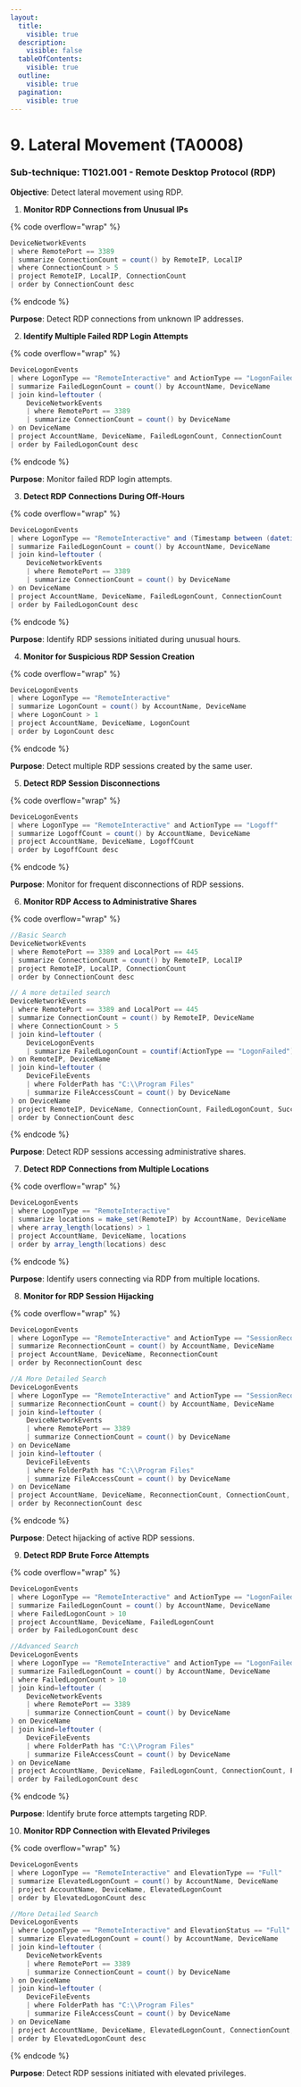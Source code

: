 ```yaml
---
layout:
  title:
    visible: true
  description:
    visible: false
  tableOfContents:
    visible: true
  outline:
    visible: true
  pagination:
    visible: true
---
```


# 9. Lateral Movement (TA0008)

### **Sub-technique: T1021.001 - Remote Desktop Protocol (RDP)**

**Objective**: Detect lateral movement using RDP.&#x20;

1. **Monitor RDP Connections from Unusual IPs**

{% code overflow="wrap" %}
```cs
DeviceNetworkEvents
| where RemotePort == 3389
| summarize ConnectionCount = count() by RemoteIP, LocalIP
| where ConnectionCount > 5
| project RemoteIP, LocalIP, ConnectionCount
| order by ConnectionCount desc
```
{% endcode %}

**Purpose**: Detect RDP connections from unknown IP addresses.

2. **Identify Multiple Failed RDP Login Attempts**

{% code overflow="wrap" %}
```cs
DeviceLogonEvents
| where LogonType == "RemoteInteractive" and ActionType == "LogonFailed"
| summarize FailedLogonCount = count() by AccountName, DeviceName
| join kind=leftouter (
    DeviceNetworkEvents
    | where RemotePort == 3389
    | summarize ConnectionCount = count() by DeviceName
) on DeviceName
| project AccountName, DeviceName, FailedLogonCount, ConnectionCount
| order by FailedLogonCount desc
```
{% endcode %}

**Purpose**: Monitor failed RDP login attempts.

3. **Detect RDP Connections During Off-Hours**

{% code overflow="wrap" %}
```cs
DeviceLogonEvents
| where LogonType == "RemoteInteractive" and (Timestamp between (datetime(2025-01-12T00:00:00Z) .. datetime(2025-01-12T06:00:00Z)) or Timestamp between (datetime(2025-01-12T18:00:00Z) .. datetime(2025-01-13T00:00:00Z)))
| summarize FailedLogonCount = count() by AccountName, DeviceName
| join kind=leftouter (
    DeviceNetworkEvents
    | where RemotePort == 3389
    | summarize ConnectionCount = count() by DeviceName
) on DeviceName
| project AccountName, DeviceName, FailedLogonCount, ConnectionCount
| order by FailedLogonCount desc
```
{% endcode %}

**Purpose**: Identify RDP sessions initiated during unusual hours.

4. **Monitor for Suspicious RDP Session Creation**

{% code overflow="wrap" %}
```cs
DeviceLogonEvents
| where LogonType == "RemoteInteractive"
| summarize LogonCount = count() by AccountName, DeviceName
| where LogonCount > 1
| project AccountName, DeviceName, LogonCount
| order by LogonCount desc
```
{% endcode %}

**Purpose**: Detect multiple RDP sessions created by the same user.

5. **Detect RDP Session Disconnections**

{% code overflow="wrap" %}
```cs
DeviceLogonEvents
| where LogonType == "RemoteInteractive" and ActionType == "Logoff"
| summarize LogoffCount = count() by AccountName, DeviceName
| project AccountName, DeviceName, LogoffCount
| order by LogoffCount desc
```
{% endcode %}

**Purpose**: Monitor for frequent disconnections of RDP sessions.

6. **Monitor RDP Access to Administrative Shares**

{% code overflow="wrap" %}
```cs
//Basic Search
DeviceNetworkEvents
| where RemotePort == 3389 and LocalPort == 445
| summarize ConnectionCount = count() by RemoteIP, LocalIP
| project RemoteIP, LocalIP, ConnectionCount
| order by ConnectionCount desc

// A more detailed search
DeviceNetworkEvents
| where RemotePort == 3389 and LocalPort == 445
| summarize ConnectionCount = count() by RemoteIP, DeviceName
| where ConnectionCount > 5
| join kind=leftouter (
    DeviceLogonEvents
    | summarize FailedLogonCount = countif(ActionType == "LogonFailed"), SuccessfulLogonCount = countif(ActionType == "LogonSuccess") by RemoteIP, DeviceName
) on RemoteIP, DeviceName
| join kind=leftouter (
    DeviceFileEvents
    | where FolderPath has "C:\\Program Files"
    | summarize FileAccessCount = count() by DeviceName
) on DeviceName
| project RemoteIP, DeviceName, ConnectionCount, FailedLogonCount, SuccessfulLogonCount, FileAccessCount
| order by ConnectionCount desc
```
{% endcode %}

**Purpose**: Detect RDP sessions accessing administrative shares.

7. **Detect RDP Connections from Multiple Locations**

{% code overflow="wrap" %}
```cs
DeviceLogonEvents
| where LogonType == "RemoteInteractive"
| summarize locations = make_set(RemoteIP) by AccountName, DeviceName
| where array_length(locations) > 1
| project AccountName, DeviceName, locations
| order by array_length(locations) desc
```
{% endcode %}

**Purpose**: Identify users connecting via RDP from multiple locations.

8. **Monitor for RDP Session Hijacking**

{% code overflow="wrap" %}
```cs
DeviceLogonEvents
| where LogonType == "RemoteInteractive" and ActionType == "SessionReconnected"
| summarize ReconnectionCount = count() by AccountName, DeviceName
| project AccountName, DeviceName, ReconnectionCount
| order by ReconnectionCount desc

//A More Detailed Search
DeviceLogonEvents
| where LogonType == "RemoteInteractive" and ActionType == "SessionReconnected"
| summarize ReconnectionCount = count() by AccountName, DeviceName
| join kind=leftouter (
    DeviceNetworkEvents
    | where RemotePort == 3389
    | summarize ConnectionCount = count() by DeviceName
) on DeviceName
| join kind=leftouter (
    DeviceFileEvents
    | where FolderPath has "C:\\Program Files"
    | summarize FileAccessCount = count() by DeviceName
) on DeviceName
| project AccountName, DeviceName, ReconnectionCount, ConnectionCount, FileAccessCount
| order by ReconnectionCount desc
```
{% endcode %}

**Purpose**: Detect hijacking of active RDP sessions.

9. **Detect RDP Brute Force Attempts**

{% code overflow="wrap" %}
```cs
DeviceLogonEvents
| where LogonType == "RemoteInteractive" and ActionType == "LogonFailed"
| summarize FailedLogonCount = count() by AccountName, DeviceName
| where FailedLogonCount > 10
| project AccountName, DeviceName, FailedLogonCount
| order by FailedLogonCount desc

//Advanced Search
DeviceLogonEvents
| where LogonType == "RemoteInteractive" and ActionType == "LogonFailed"
| summarize FailedLogonCount = count() by AccountName, DeviceName
| where FailedLogonCount > 10
| join kind=leftouter (
    DeviceNetworkEvents
    | where RemotePort == 3389
    | summarize ConnectionCount = count() by DeviceName
) on DeviceName
| join kind=leftouter (
    DeviceFileEvents
    | where FolderPath has "C:\\Program Files"
    | summarize FileAccessCount = count() by DeviceName
) on DeviceName
| project AccountName, DeviceName, FailedLogonCount, ConnectionCount, FileAccessCount
| order by FailedLogonCount desc
```
{% endcode %}

**Purpose**: Identify brute force attempts targeting RDP.

10. **Monitor RDP Connection with Elevated Privileges**

{% code overflow="wrap" %}
```cs
DeviceLogonEvents
| where LogonType == "RemoteInteractive" and ElevationType == "Full"
| summarize ElevatedLogonCount = count() by AccountName, DeviceName
| project AccountName, DeviceName, ElevatedLogonCount
| order by ElevatedLogonCount desc

//More Detailed Search
DeviceLogonEvents
| where LogonType == "RemoteInteractive" and ElevationStatus == "Full"
| summarize ElevatedLogonCount = count() by AccountName, DeviceName
| join kind=leftouter (
    DeviceNetworkEvents
    | where RemotePort == 3389
    | summarize ConnectionCount = count() by DeviceName
) on DeviceName
| join kind=leftouter (
    DeviceFileEvents
    | where FolderPath has "C:\\Program Files"
    | summarize FileAccessCount = count() by DeviceName
) on DeviceName
| project AccountName, DeviceName, ElevatedLogonCount, ConnectionCount, FileAccessCount
| order by ElevatedLogonCount desc
```
{% endcode %}

**Purpose**: Detect RDP sessions initiated with elevated privileges.
